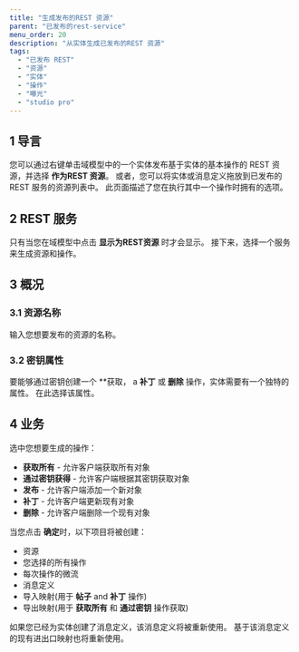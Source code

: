 ```yaml
---
title: "生成发布的REST 资源"
parent: "已发布的rest-service"
menu_order: 20
description: "从实体生成已发布的REST 资源"
tags:
  - "已发布 REST"
  - "资源"
  - "实体"
  - "操作"
  - "曝光"
  - "studio pro"
---
```


## 1 导言

您可以通过右键单击域模型中的一个实体发布基于实体的基本操作的 REST 资源，并选择 **作为REST 资源**。 或者，您可以将实体或消息定义拖放到已发布的REST 服务的资源列表中。 此页面描述了您在执行其中一个操作时拥有的选项。

## 2 REST 服务

只有当您在域模型中点击 **显示为REST资源** 时才会显示。 接下来，选择一个服务来生成资源和操作。

## 3 概况

### 3.1 资源名称

输入您想要发布的资源的名称。

### 3.2 密钥属性

要能够通过密钥</strong>创建一个 **获取， a **补丁** 或 **删除** 操作，实体需要有一个独特的属性。 在此选择该属性。</p>

## 4 业务

选中您想要生成的操作：

* **获取所有** - 允许客户端获取所有对象
* **通过密钥获得** - 允许客户端根据其密钥获取对象
* **发布** - 允许客户端添加一个新对象
* **补丁** - 允许客户端更新现有对象
* **删除** - 允许客户端删除一个现有对象

当您点击 **确定**时，以下项目将被创建：

* 资源
* 您选择的所有操作
* 每次操作的微流
* 消息定义
* 导入映射(用于 **帖子** and **补丁** 操作)
* 导出映射(用于 **获取所有** 和 **通过密钥** 操作获取)

如果您已经为实体创建了消息定义，该消息定义将被重新使用。 基于该消息定义的现有进出口映射也将重新使用。
